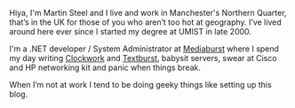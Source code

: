 Hiya, I'm Martin Steel and I live and work in Manchester's Northern Quarter, that’s in the UK for those of you who aren’t too hot at geography. I’ve lived around here ever since I started my degree at UMIST in late 2000.

I'm a .NET developer / System Administrator at [Mediaburst](https://www.mediaburst.co.uk) where I spend my day writing [Clockwork](https://www.clockworksms.com) and [Textburst](https://www.textburst.com), babysit servers, swear at Cisco and HP networking kit and panic when things break.

When I’m not at work I tend to be doing geeky things like setting up this blog.